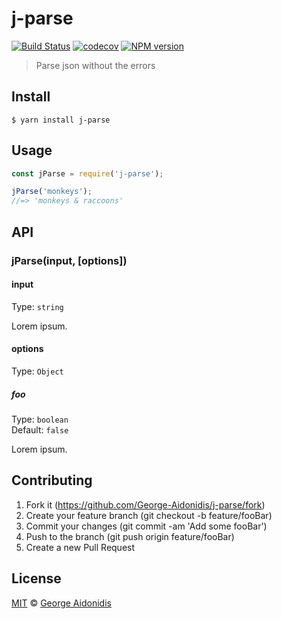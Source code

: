 # j-parse

[![Build Status](https://travis-ci.org/George-Aidonidis/j-parse.svg?branch=master)](https://travis-ci.org/George-Aidonidis/j-parse) [![codecov](https://codecov.io/gh/George-Aidonidis/j-parse/badge.svg?branch=master)](https://codecov.io/gh/George-Aidonidis/j-parse?branch=master) [![NPM version](https://img.shields.io/npm/v/j-parse.svg?style=flat)](https://www.npmjs.com/package/j-parse)

> Parse json without the errors

## Install

```
$ yarn install j-parse
```

## Usage

```js
const jParse = require('j-parse');

jParse('monkeys');
//=> 'monkeys & raccoons'
```

## API

### jParse(input, [options])

#### input

Type: `string`

Lorem ipsum.

#### options

Type: `Object`

##### foo

Type: `boolean`<br>
Default: `false`

Lorem ipsum.

## Contributing

1. Fork it (<https://github.com/George-Aidonidis/j-parse/fork>)
2. Create your feature branch (git checkout -b feature/fooBar)
3. Commit your changes (git commit -am 'Add some fooBar')
4. Push to the branch (git push origin feature/fooBar)
5. Create a new Pull Request

## License

[MIT](./license) © [George Aidonidis](https://georgeaidonidis.com)
